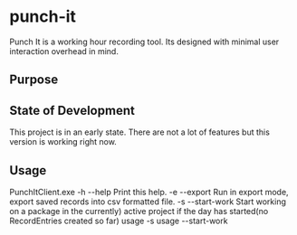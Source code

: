 # punch-it
Punch It is a working hour recording tool. Its designed with minimal user interaction overhead in mind.

Purpose
-------

State of Development
----------------------
This project is in an early state. There are not a lot of features but this version is working right now.

Usage
-----

PunchItClient.exe
        -h      --help                   Print this help.
        -e      --export                 Run in export mode, export saved records into csv formatted file.
        -s      --start-work             Start working on a package in the currently)
                                         active project if the day has started(no RecordEntries created so far)
                usage    -s <PackageKey>
                usage    --start-work <PackageKey>
